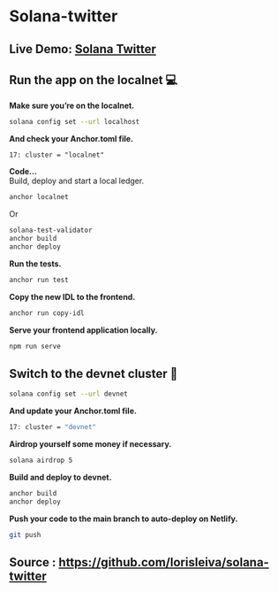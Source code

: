 # Solana-twitter

## Live Demo: [Solana Twitter](https://remarkable-lebkuchen-ef8fa9.netlify.app/#/)

## Run the app on the localnet 💻

**Make sure you’re on the localnet.**
```sh
solana config set --url localhost
```
**And check your Anchor.toml file.**
```code
17: cluster = "localnet"
```

**Code…**\
Build, deploy and start a local ledger.
```sh
anchor localnet
```
Or
```sh
solana-test-validator
anchor build
anchor deploy
```

**Run the tests.**
```sh
anchor run test
```

**Copy the new IDL to the frontend.**
```sh
anchor run copy-idl
```

**Serve your frontend application locally.**
```sh
npm run serve
```

## Switch to the devnet cluster 📡
```sh
solana config set --url devnet
```

**And update your Anchor.toml file.**
```sh
17: cluster = "devnet"
```
**Airdrop yourself some money if necessary.**
```sh
solana airdrop 5
```

**Build and deploy to devnet.**
```sh
anchor build
anchor deploy
```

**Push your code to the main branch to auto-deploy on Netlify.**
```sh
git push
```
## Source : https://github.com/lorisleiva/solana-twitter
